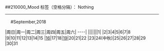 ﻿##210000_Mood
标签（空格分隔）： Nothing

---
　
#September,2018

|周日|周一|周二|周三|周四|周五|周六|
----|
|||||||1|
|2|3|4|5|6|7|8
|9|10|11|12|13|14|15
|[16][16]|17|18|[19][19]|20|21|22
|23|24(中秋)|25|26|27|28|29
|30|31

[16]: http://xiongmaoyi.cn/200000_Live/210000_Mood/2018年09月16日
[19]: http://xiongmaoyi.cn/200000_Live/210000_Mood/2018年09月19日



